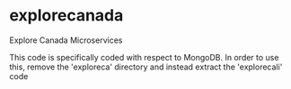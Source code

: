 # explorecanada
Explore Canada Microservices

This code is specifically coded with respect to MongoDB. In order to use this, remove the 'exploreca' directory and instead extract the 'explorecali' code
